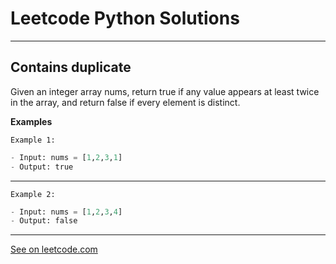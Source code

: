 # Leetcode Python Solutions

---

## Contains duplicate

Given an integer array nums, return true if any value appears at least twice in the array, and return false if every element is distinct.

**Examples**


`Example 1:`

```python
- Input: nums = [1,2,3,1]
- Output: true
```

---

`Example 2:`

```python
- Input: nums = [1,2,3,4]
- Output: false
```

---


[See on leetcode.com](https://leetcode.com/problems/contains-duplicate/)